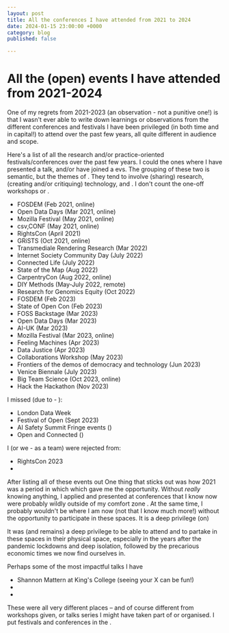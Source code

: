 ```yaml
---
layout: post
title: All the conferences I have attended from 2021 to 2024
date: 2024-01-15 23:00:00 +0000
category: blog
published: false

---
```


# All the (open) events I have attended from 2021-2024

One of my regrets from 2021-2023 (an observation -  not a punitive one!) is that I wasn't ever able to write down learnings or observations from the different conferences and festivals I have been privileged (in both time and in capital!) to attend over the past few years, all quite different in audience and scope.

Here's a list of all the research and/or practice-oriented festivals/conferences over the past few years. I could the ones where I have presented a talk, and/or have joined a evs. The grouping of these two is semantic, but the themes of . They tend to involve (sharing) research, (creating and/or critiquing) technology, and . I don't count the one-off workshops or . 

- FOSDEM (Feb 2021, online)
- Open Data Days (Mar 2021, online)
- Mozilla Festival (May 2021, online)
- csv,CONF (May 2021, online)
- RightsCon (April 2021)
- GRiSTS (Oct 2021, online)
- Transmediale Rendering Research (Mar 2022)
- Internet Society Community Day (July 2022)
- Connected Life (July 2022)
- State of the Map (Aug 2022)
- CarpentryCon (Aug 2022, online)
- DIY Methods (May-July 2022, remote)
- Research for Genomics Equity (Oct 2022)
- FOSDEM (Feb 2023)
- State of Open Con (Feb 2023)
- FOSS Backstage (Mar 2023)
- Open Data Days (Mar 2023)
- AI-UK (Mar 2023)
- Mozilla Festival (Mar 2023, online)
- Feeling Machines (Apr 2023)
- Data Justice (Apr 2023)
- Collaborations Workshop (May 2023)
- Frontiers of the demos of democracy and technology (Jun 2023)
- Venice Biennale (July 2023)
- Big Team Science (Oct 2023, online)
- Hack the Hackathon (Nov 2023)

I missed (due to - ):
- London Data Week 
- Festival of Open (Sept 2023)
- AI Safety Summit Fringe events ()
- Open and Connected ()

I (or we - as a team) were rejected from:
- RightsCon 2023
- 

After listing all of these events out One thing that sticks out was how 2021 was a period in which which gave me the opportunity. Without _really_ knowing anything, I applied and presented at conferences that I know now were probably wildly outside of my comfort zone . At the same time, I probably wouldn't be where I am now (not that I know much more!) without the opportunity to participate in these spaces. It is a deep privilege (on) 

It was (and remains) a deep privilege to be able to attend and to partake in these spaces in their physical space, especially in the years after the pandemic lockdowns and deep isolation, followed by the precarious economic times we now find ourselves in. 

Perhaps some of the most impactful talks I have 
- Shannon Mattern at King's College (seeing your X can be fun!)
- 
- 

These were all very different places – and of course different from workshops given, or talks series I might have taken part of or organised. 
I put festivals and conferences in the . 